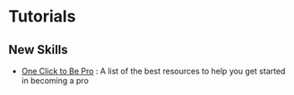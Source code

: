 # Tutorials

## New Skills

- [One Click to Be Pro](https://github.com/vic317yeh/One-Click-to-Be-Pro) : A list of the best resources to help you get started in becoming a pro
